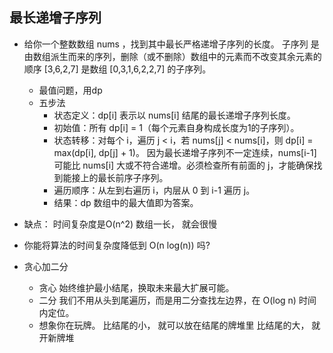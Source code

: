 ## 最长递增子序列

- 给你一个整数数组 nums ，找到其中最长严格递增子序列的长度。
  子序列 是由数组派生而来的序列，删除（或不删除）数组中的元素而不改变其余元素的顺序
  [3,6,2,7] 是数组 [0,3,1,6,2,2,7] 的子序列。

  - 最值问题，用dp
  - 五步法
    - 状态定义：dp[i] 表示以 nums[i] 结尾的最长递增子序列长度。
    - 初始值：所有 dp[i] = 1（每个元素自身构成长度为1的子序列）。
    - 状态转移：对每个 i，遍历 j < i，若 nums[j] < nums[i]，则 dp[i] = max(dp[i], dp[j] + 1)。
      因为最长递增子序列不一定连续，nums[i-1] 可能比 nums[i] 大或不符合递增。必须检查所有前面的 j，才能确保找到能接上的最长前序子序列。
    - 遍历顺序：从左到右遍历 i，内层从 0 到 i-1 遍历 j。
    - 结果：dp 数组中的最大值即为答案。
- 缺点： 时间复杂度是O(n^2)
  数组一长， 就会很慢
- 你能将算法的时间复杂度降低到 O(n log(n)) 吗?

- 贪心加二分
  - 贪心 始终维护最小结尾，换取未来最大扩展可能。
  - 二分 
    我们不用从头到尾遍历，而是用二分查找左边界，在 O(log n) 时间内定位。
  - 想象你在玩牌。
    比结尾的小， 就可以放在结尾的牌堆里
    比结尾的大， 就开新牌堆




 